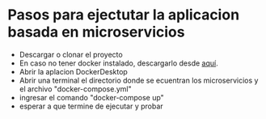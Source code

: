# Pasos para ejectutar la aplicacion basada en microservicios
  - Descargar o clonar el proyecto
  - En caso no tener docker instalado, descargarlo desde [aquí](https://www.docker.com/get-started).
  - Abrir la aplacion DockerDesktop
  - Abrir una terminal el directorio donde se ecuentran los microservicios y el archivo "docker-compose.yml"
  - ingresar el comando "docker-compose up"
  - esperar a que termine de ejecutar y probar